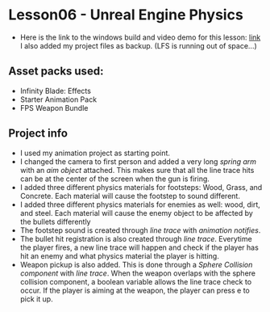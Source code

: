 # Lesson06 - Unreal Engine Physics

* Here is the link to the windows build and video demo for this lesson: [link](https://drive.google.com/drive/folders/1oKM3RulUD8sfqgDCLWlh0WnROfr1iCht?usp=sharing) I also added my project files as backup. (LFS is running out of space...)

## Asset packs used:
* Infinity Blade: Effects
* Starter Animation Pack
* FPS Weapon Bundle

## Project info
* I used my animation project as starting point.
* I changed the camera to first person and added a very long *spring arm* with an *aim object* attached. This makes sure that all the line trace hits can be at the center of the screen when the gun is firing. 
* I added three different physics materials for footsteps: Wood, Grass, and Concrete. Each material will cause the footstep to sound different.
* I added three different physics materials for enemies as well: wood, dirt, and steel. Each material will cause the enemy object to be affected by the bullets differently
* The footstep sound is created through *line trace* with *animation notifies*. 
* The bullet hit registration is also created through *line trace*. Everytime the player fires, a new line trace will happen and check if the player has hit an enemy and what physics material the player is hitting. 
* Weapon pickup is also added. This is done through a *Sphere Collision component* with *line trace*. When the weapon overlaps with the sphere collision component, a boolean variable allows the line trace check to occur. If the player is aiming at the weapon, the player can press e to pick it up. 

